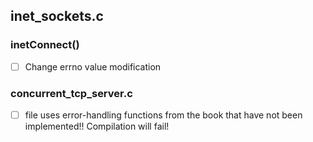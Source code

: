 ## inet_sockets.c
### inetConnect()
* [ ] Change errno value modification

### concurrent_tcp_server.c
* [ ] file uses error-handling functions from the book that have not been implemented!! Compilation will fail!
